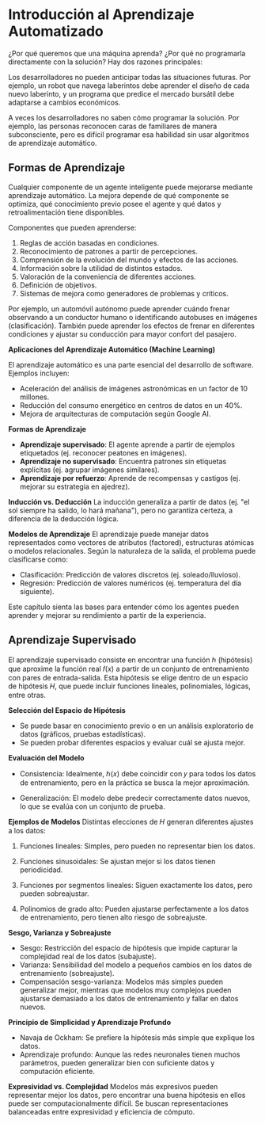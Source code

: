 # Introducción al Aprendizaje Automatizado

¿Por qué queremos que una máquina aprenda? ¿Por qué no programarla directamente con la solución? Hay dos razones principales:

Los desarrolladores no pueden anticipar todas las situaciones futuras. Por ejemplo, un robot que navega laberintos debe aprender el diseño de cada nuevo laberinto, y un programa que predice el mercado bursátil debe adaptarse a cambios económicos.

A veces los desarrolladores no saben cómo programar la solución. Por ejemplo, las personas reconocen caras de familiares de manera subconsciente, pero es difícil programar esa habilidad sin usar algoritmos de aprendizaje automático.

## Formas de Aprendizaje

Cualquier componente de un agente inteligente puede mejorarse mediante aprendizaje automático. La mejora depende de qué componente se optimiza, qué conocimiento previo posee el agente y qué datos y retroalimentación tiene disponibles.

Componentes que pueden aprenderse:

1. Reglas de acción basadas en condiciones.
2. Reconocimiento de patrones a partir de percepciones.
3. Comprensión de la evolución del mundo y efectos de las acciones.
4. Información sobre la utilidad de distintos estados.
5. Valoración de la conveniencia de diferentes acciones.
6. Definición de objetivos.
7. Sistemas de mejora como generadores de problemas y críticos.

Por ejemplo, un automóvil autónomo puede aprender cuándo frenar observando a un conductor humano o identificando autobuses en imágenes (clasificación). También puede aprender los efectos de frenar en diferentes condiciones y ajustar su conducción para mayor confort del pasajero.

__Aplicaciones del Aprendizaje Automático (Machine Learning)__

El aprendizaje automático es una parte esencial del desarrollo de software. Ejemplos incluyen:
- Aceleración del análisis de imágenes astronómicas en un factor de 10 millones.
- Reducción del consumo energético en centros de datos en un 40%.
- Mejora de arquitecturas de computación según Google AI.

__Formas de Aprendizaje__

- __Aprendizaje supervisado__: El agente aprende a partir de ejemplos etiquetados (ej. reconocer peatones en imágenes).
- __Aprendizaje no supervisado__: Encuentra patrones sin etiquetas explícitas (ej. agrupar imágenes similares).
- __Aprendizaje por refuerzo__: Aprende de recompensas y castigos (ej. mejorar su estrategia en ajedrez).

__Inducción vs. Deducción__
La inducción generaliza a partir de datos (ej. "el sol siempre ha salido, lo hará mañana"), pero no garantiza certeza, a diferencia de la deducción lógica.

__Modelos de Aprendizaje__
El aprendizaje puede manejar datos representados como vectores de atributos (factored), estructuras atómicas o modelos relacionales. Según la naturaleza de la salida, el problema puede clasificarse como:

- Clasificación: Predicción de valores discretos (ej. soleado/lluvioso).
- Regresión: Predicción de valores numéricos (ej. temperatura del día siguiente).

Este capítulo sienta las bases para entender cómo los agentes pueden aprender y mejorar su rendimiento a partir de la experiencia.

## Aprendizaje Supervisado

El aprendizaje supervisado consiste en encontrar una función ℎ (hipótesis) que aproxime la función real 𝑓(𝑥) a partir de un conjunto de entrenamiento con pares de entrada-salida. Esta hipótesis se elige dentro de un espacio de hipótesis 𝐻, que puede incluir funciones lineales, polinomiales, lógicas, entre otras.

__Selección del Espacio de Hipótesis__

- Se puede basar en conocimiento previo o en un análisis exploratorio de datos (gráficos, pruebas estadísticas).
- Se pueden probar diferentes espacios y evaluar cuál se ajusta mejor.

__Evaluación del Modelo__

- Consistencia: Idealmente, ℎ(𝑥) debe coincidir con 𝑦 para todos los datos de entrenamiento, pero en la práctica se busca la mejor aproximación.

- Generalización: El modelo debe predecir correctamente datos nuevos, lo que se evalúa con un conjunto de prueba.

__Ejemplos de Modelos__
Distintas elecciones de 𝐻 generan diferentes ajustes a los datos:

1. Funciones lineales: Simples, pero pueden no representar bien los datos.

2. Funciones sinusoidales: Se ajustan mejor si los datos tienen periodicidad.

3. Funciones por segmentos lineales: Siguen exactamente los datos, pero pueden sobreajustar.

4. Polinomios de grado alto: Pueden ajustarse perfectamente a los datos de entrenamiento, pero tienen alto riesgo de sobreajuste.

__Sesgo, Varianza y Sobreajuste__

- Sesgo: Restricción del espacio de hipótesis que impide capturar la complejidad real de los datos (subajuste).
- Varianza: Sensibilidad del modelo a pequeños cambios en los datos de entrenamiento (sobreajuste).
- Compensación sesgo-varianza: Modelos más simples pueden generalizar mejor, mientras que modelos muy complejos pueden ajustarse demasiado a los datos de entrenamiento y fallar en datos nuevos.

__Principio de Simplicidad y Aprendizaje Profundo__

- Navaja de Ockham: Se prefiere la hipótesis más simple que explique los datos.
- Aprendizaje profundo: Aunque las redes neuronales tienen muchos parámetros, pueden generalizar bien con suficiente datos y computación eficiente.

__Expresividad vs. Complejidad__
Modelos más expresivos pueden representar mejor los datos, pero encontrar una buena hipótesis en ellos puede ser computacionalmente difícil. Se buscan representaciones balanceadas entre expresividad y eficiencia de cómputo.








